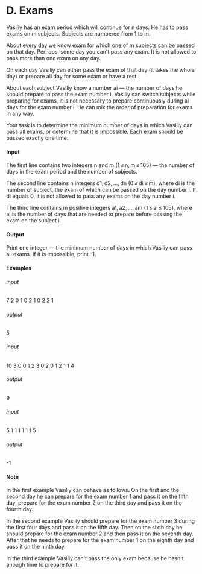# D. Exams

Vasiliy has an exam period which will continue for n days. He has to pass exams on m subjects. Subjects are numbered from 1 to m.

About every day we know exam for which one of m subjects can be passed on that day. Perhaps, some day you can't pass any exam. It is not allowed to pass more than one exam on any day.

On each day Vasiliy can either pass the exam of that day (it takes the whole day) or prepare all day for some exam or have a rest.

About each subject Vasiliy know a number ai — the number of days he should prepare to pass the exam number i. Vasiliy can switch subjects while preparing for exams, it is not necessary to prepare continuously during ai days for the exam number i. He can mix the order of preparation for exams in any way.

Your task is to determine the minimum number of days in which Vasiliy can pass all exams, or determine that it is impossible. Each exam should be passed exactly one time.

#### Input
The first line contains two integers n and m (1 ≤ n, m ≤ 105) — the number of days in the exam period and the number of subjects.

The second line contains n integers d1, d2, ..., dn (0 ≤ di ≤ m), where di is the number of subject, the exam of which can be passed on the day number i. If di equals 0, it is not allowed to pass any exams on the day number i.

The third line contains m positive integers a1, a2, ..., am (1 ≤ ai ≤ 105), where ai is the number of days that are needed to prepare before passing the exam on the subject i.

#### Output
Print one integer — the minimum number of days in which Vasiliy can pass all exams. If it is impossible, print -1.

#### Examples

###### input
7 2
0 1 0 2 1 0 2
2 1

###### output
5

###### input
10 3
0 0 1 2 3 0 2 0 1 2
1 1 4

###### output
9

###### input
5 1
1 1 1 1 1
5

###### output
-1

#### Note
In the first example Vasiliy can behave as follows. On the first and the second day he can prepare for the exam number 1 and pass it on the fifth day, prepare for the exam number 2 on the third day and pass it on the fourth day.

In the second example Vasiliy should prepare for the exam number 3 during the first four days and pass it on the fifth day. Then on the sixth day he should prepare for the exam number 2 and then pass it on the seventh day. After that he needs to prepare for the exam number 1 on the eighth day and pass it on the ninth day.

In the third example Vasiliy can't pass the only exam because he hasn't anough time to prepare for it.
